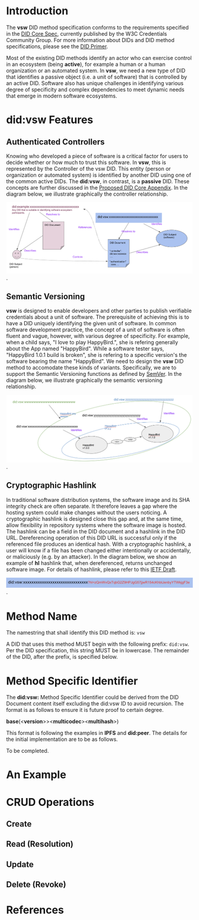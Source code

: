 # Introduction
The **vsw** DID method specification conforms to the requirements specified in the [DID Core Spec](https://w3c.github.io/did-core/),
currently published by the W3C Credentials Community Group.
For more information about DIDs and DID method specifications, please see the [DID Primer](https://w3c-ccg.github.io/did-primer/).

Most of the existing DID methods identify an actor who can exercise control in an ecosystem (being **active**),
for example a human or a human organization or an automated system. In **vsw**, we need a new type of DID that identifies a
passive object (i.e. a unit of software) that is controlled by an active DID. Software also has
unique challenges in identifying various degree of specificity and complex dependencies to meet dynamic needs that emerge in
modern software ecosystems.

# did:vsw Features

## Authenticated Controllers
Knowing who developed a piece of software is a critical factor for users to decide whether or how much
to trust this software. In **vsw**, this is represented by the Controller of the vsw DID. This entity (person
or organization or automated system) is identified by another DID using one of the common active DIDs. The **did:vsw**, in contrast,
is a **passive** DID. These concepts are further discussed in the [Proposed DID Core Appendix](https://github.com/w3c/did-core/issues/373).
In the diagram below, we illustrate graphically the controller relationship.

![Controller Relationship](assets/Controller-relationship.png).

## Semantic Versioning
**vsw** is designed to enable developers and other parties to publish verifiable credentials about a unit of software.
The prerequisite of achieving this is to have a DID uniquely identifying the given unit of software. In common
software development practice, the concept of a unit of software is often fluent and vague, however,
with various degree of specificity. For example, when a child says, "I love to play HappyBird.", she is refering
generally about the App named "HappyBird". While a software tester says, "HappyBird 1.0.1 build
is broken", she is refering to a specific version's the software bearing the name "HappyBird".
We need to design the **vsw** DID method to accomodate these kinds of variants. Specifically, we are to support
the Semantic Versioning functions as defined by [SemVer](https://semver.org).
In the diagram below, we illustrate graphically the semantic versioning relationship.

![Semantic Versioning Relationship](assets/Semantic-versioning.png).

## Cryptographic Hashlink
In traditional software distribution systems, the software image and its SHA integrity check are often separate.
It therefore leaves a gap where the hosting system could make changes without the users noticing. A cryptographic hashlink
is designed close this gap and, at the same time, allow flexibility in repository systems where the software image is hosted. 
The hashlink can be a field in the DID document and a hashlink in the DID URL. Dereferencing operation of this DID URL
is successful only if the referenced file produces an identical hash. With a cryptographic hashlink, a user will know if
a file has been changed either intentionally or accidentally, or maliciously (e.g. by an attacker).
In the diagram below, we show an example of **hl** hashlink that, when dereferenced, returns unchanged software image.
For details of hashlink, please refer to this [IETF Draft](https://tools.ietf.org/html/draft-sporny-hashlink-05).

![Hashlink](assets/Hashlink-DID-URL.png).

# Method Name
The namestring that shall identify this DID method is: `vsw`

A DID that uses this method MUST begin with the following prefix: `did:vsw`. Per the DID specification, this string MUST be in lowercase. The remainder of the DID, after the prefix, is specified below.

# Method Specific Identifier

The **did:vsw:** Method Specific Identifier could be derived from the DID Document content itself excluding the did:vsw ID to avoid recursion. The format is as follows to ensure it is future proof to certain degree.

**base**(<**version**>><**multicodec**><**multihash**>)

This format is following the examples in **IPFS** and **did:peer**. The details for the initial implementation are to be as follows.

To be completed.
  
# An Example

# CRUD Operations

## Create

## Read (Resolution)

## Update

## Delete (Revoke)

# References
